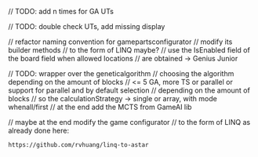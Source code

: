 // TODO: add n times for GA UTs

// TODO: double check UTs, add missing display

// refactor naming convention for gamepartsconfigurator
// modify its builder methods
// to the form of LINQ maybe?
// use the IsEnabled field of the board field when allowed locations
// are obtained -> Genius Junior

// TODO: wrapper over the geneticalgorithm
// choosing the algorithm depending on the amount of blocks
// <= 5 GA, more TS or parallel or support for parallel and by default selection
// depending on the amount of blocks
// so the calculationStrategy -> single or array, with mode whenall/first
// at the end add the MCTS from GameAI lib

// maybe at the end modify the game configurator
// to the form of LINQ as already done here:
```
https://github.com/rvhuang/linq-to-astar
```